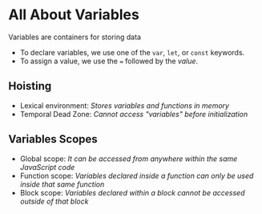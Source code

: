 # All About Variables

Variables are containers for storing data

- To declare variables, we use one of the `var`, `let`, or `const` keywords.
- To assign a value, we use the `=` followed by the _value_.

## Hoisting

- Lexical environment: _Stores variables and functions in memory_
- Temporal Dead Zone: _Cannot access "variables" before initialization_

## Variables Scopes

- Global scope: _It can be accessed from anywhere within the same JavaScript code_
- Function scope: _Variables declared inside a function can only be used inside that same function_
- Block scope: _Variables declared within a block cannot be accessed outside of that block_
